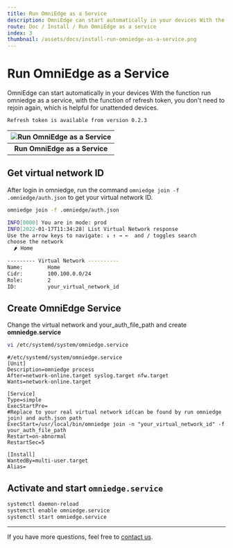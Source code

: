 ```yaml
---
title: Run OmniEdge as a Service
description: OmniEdge can start automatically in your devices With the function run omniedge as a service, with the function of refresh token, you don't need to rejoin again, which is helpful for unattended devices. 
route: Doc / Install / Run OmniEdge as a service
index: 3
thumbnail: /assets/docs/install-run-omniedge-as-a-service.png
---
```


# Run OmniEdge as a Service

OmniEdge can start automatically in your devices With the function run omniedge as a service, with the function of refresh token, you don't need to rejoin again, which is helpful for unattended devices. 

`Refresh token is available from version 0.2.3`

| ![Run OmniEdge as a Service](/assets/docs/install-run-omniedge-as-a-service.png) |
|:--:|
| <b>Run OmniEdge as a Service</b>|

## Get virtual network ID

After login in omniedge, run the command `omniedge join -f .omniedge/auth.json` to get your virtual network ID.

```bash
omniedge join -f .omniedge/auth.json

INFO[0000] You are in mode: prod
INFO[2022-01-17T11:34:28] List Virtual Network response
Use the arrow keys to navigate: ↓ ↑ → ←  and / toggles search
choose the network
  🌶 Home

--------- Virtual Network ----------
Name:        Home
Cidr:        100.100.0.0/24
Role:        2
ID:          your_virtual_network_id

```

## Create OmniEdge Service 

Change the virtual network and your_auth_file_path and create **omniedge.service**

```bash
vi /etc/systemd/system/omniedge.service
```

```
#/etc/systemd/system/omniedge.service
[Unit]
Description=omniedge process
After=network-online.target syslog.target nfw.target
Wants=network-online.target

[Service]
Type=simple
ExecStartPre=
#Replace to your real virtual network id(can be found by run omniedge join) and auth.json path
ExecStart=/usr/local/bin/omniedge join -n "your_virtual_network_id" -f your_auth_file_path
Restart=on-abnormal
RestartSec=5

[Install]
WantedBy=multi-user.target
Alias=

```

## Activate and start `omniedge.service`

```bash
systemctl daemon-reload
systemctl enable omniedge.service
systemctl start omniedge.service
```

-----

If you have more questions, feel free to [contact us](mailto:support@omniedge.io).